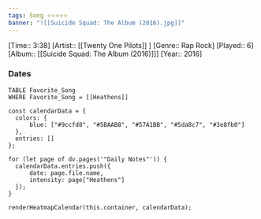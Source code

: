 ```yaml
---
tags: Song ⭐⭐⭐⭐⭐ 
banner: "![[Suicide Squad: The Album (2016).jpg]]"
---
```

[Time:: 3:38]
[Artist:: [[Twenty One Pilots]] ]
[Genre:: Rap Rock]
[Played:: 6]
[Album:: [[Suicide Squad: The Album (2016)]]]
[Year:: 2016]
### Dates
````dataview
TABLE Favorite_Song
WHERE Favorite_Song = [[Heathens]]
````

  ```dataviewjs
const calendarData = { 
	colors: { 
		blue: ["#9ccfd8", "#5BAAB8", "#57A1BB", "#5da8c7", "#3e8fb0"] 
	}, 
	entries: [] 
}; 

for (let page of dv.pages('"Daily Notes"')) { 
	calendarData.entries.push({ 
		date: page.file.name, 
		intensity: page["Heathens"]
	}); 
} 

renderHeatmapCalendar(this.container, calendarData);
```
